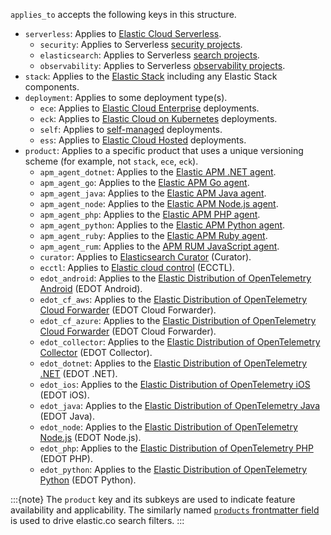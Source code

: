 `applies_to` accepts the following keys in this structure.

* `serverless`: Applies to [Elastic Cloud Serverless](https://www.elastic.co/docs/deploy-manage/deploy/elastic-cloud/serverless).
  * `security`: Applies to Serverless [security projects](https://www.elastic.co/docs/solutions/security/get-started/create-security-project).
  * `elasticsearch`: Applies to Serverless [search projects](https://www.elastic.co/docs/solutions/search/serverless-elasticsearch-get-started).
  * `observability`: Applies to Serverless [observability projects](https://www.elastic.co/docs/solutions/observability/get-started).
* `stack`: Applies to the [Elastic Stack](https://www.elastic.co/docs/get-started/the-stack) including any Elastic Stack components.
* `deployment`: Applies to some deployment type(s).
  * `ece`: Applies to [Elastic Cloud Enterprise](https://www.elastic.co/docs/deploy-manage/deploy/cloud-enterprise) deployments.
  * `eck`: Applies to [Elastic Cloud on Kubernetes](https://www.elastic.co/docs/deploy-manage/deploy/cloud-on-k8s) deployments.
  * `self`: Applies to [self-managed](https://www.elastic.co/docs/deploy-manage/deploy/self-managed) deployments.
  * `ess`: Applies to [Elastic Cloud Hosted](https://www.elastic.co/docs/deploy-manage/deploy/elastic-cloud/cloud-hosted) deployments.
* `product`: Applies to a specific product that uses a unique versioning scheme (for example, not `stack`, `ece`, `eck`).
  * `apm_agent_dotnet`: Applies to the [Elastic APM .NET agent](https://www.elastic.co/docs/reference/apm/agents/dotnet).
  * `apm_agent_go`: Applies to the [Elastic APM Go agent](https://www.elastic.co/docs/reference/apm/agents/go).
  * `apm_agent_java`: Applies to the [Elastic APM Java agent](https://www.elastic.co/docs/reference/apm/agents/java).
  * `apm_agent_node`: Applies to the [Elastic APM Node.js agent](https://www.elastic.co/docs/reference/apm/agents/nodejs).
  * `apm_agent_php`: Applies to the [Elastic APM PHP agent](https://www.elastic.co/docs/reference/apm/agents/php).
  * `apm_agent_python`: Applies to the [Elastic APM Python agent](https://www.elastic.co/docs/reference/apm/agents/python).
  * `apm_agent_ruby`: Applies to the [Elastic APM Ruby agent](https://www.elastic.co/docs/reference/apm/agents/ruby).
  * `apm_agent_rum`: Applies to the [APM RUM JavaScript agent](https://www.elastic.co/docs/reference/apm/agents/rum-js).
  * `curator`: Applies to [Elasticsearch Curator](https://www.elastic.co/docs/reference/elasticsearch/curator) (Curator).
  * `ecctl`: Applies to [Elastic cloud control](https://www.elastic.co/docs/reference/ecctl) (ECCTL).
  * `edot_android`: Applies to the [Elastic Distribution of OpenTelemetry Android](https://www.elastic.co/docs/reference/opentelemetry/edot-sdks/android/) (EDOT Android).
  * `edot_cf_aws`: Applies to the [Elastic Distribution of OpenTelemetry Cloud Forwarder](https://www.elastic.co/docs/reference/opentelemetry/edot-cloud-forwarder/) (EDOT Cloud Forwarder).
  * `edot_cf_azure`: Applies to the [Elastic Distribution of OpenTelemetry Cloud Forwarder](https://www.elastic.co/docs/reference/opentelemetry/edot-cloud-forwarder/) (EDOT Cloud Forwarder).
  * `edot_collector`: Applies to the [Elastic Distribution of OpenTelemetry Collector](https://www.elastic.co/docs/reference/opentelemetry/edot-collector/) (EDOT Collector).
  * `edot_dotnet`: Applies to the [Elastic Distribution of OpenTelemetry .NET](https://www.elastic.co/docs/reference/opentelemetry/edot-sdks/dotnet/) (EDOT .NET).
  * `edot_ios`: Applies to the [Elastic Distribution of OpenTelemetry iOS](https://www.elastic.co/docs/reference/opentelemetry/edot-sdks/ios/) (EDOT iOS).
  * `edot_java`: Applies to the [Elastic Distribution of OpenTelemetry Java](https://www.elastic.co/docs/reference/opentelemetry/edot-sdks/java/) (EDOT Java).
  * `edot_node`: Applies to the [Elastic Distribution of OpenTelemetry Node.js](https://www.elastic.co/docs/reference/opentelemetry/edot-sdks/nodejs/) (EDOT Node.js).
  * `edot_php`: Applies to the [Elastic Distribution of OpenTelemetry PHP](https://www.elastic.co/docs/reference/opentelemetry/edot-sdks/php/) (EDOT PHP).
  * `edot_python`: Applies to the [Elastic Distribution of OpenTelemetry Python](https://www.elastic.co/docs/reference/opentelemetry/edot-sdks/python/) (EDOT Python).

:::{note}
The `product` key and its subkeys are used to indicate feature availability and applicability. The similarly named [`products` frontmatter field](/contribute-docs/syntax/frontmatter.md#products) is used to drive elastic.co search filters.
:::
